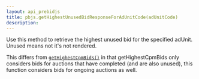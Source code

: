 ```yaml
---
layout: api_prebidjs
title: pbjs.getHighestUnusedBidResponseForAdUnitCode(adUnitCode)
description: 
---
```


Use this method to retrieve the highest unused bid for the specified adUnit. Unused means not it's not rendered.

This differs from [`getHighestCpmBids()`](#module_pbjs.getHighestCpmBids) in that getHighestCpmBids only considers bids for auctions that have completed (and are also unused), this function considers bids for ongoing auctions as well.
